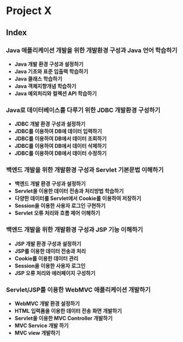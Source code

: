 # Project X

## Index

### **Java 애플리케이션 개발을 위한 개발환경 구성과 Java 언어 학습하기**

- **Java 개발 환경 구성과 설정하기**
- **Java 기초와 표준 입출력 학습하기**
- **Java 클래스 학습하기**
- **Java 객체지향개념 학습하기**
- **Java 예외처리와 컬렉션 API 학습하기**

### **Java로 데이터베이스를 다루기 위한 JDBC 개발환경 구성하기**

- **JDBC 개발 환경 구성과 설정하기**
- **JDBC를 이용하여 DB에 데이터 입력하기**
- **JDBC를 이용하여 DB에서 데이터 조회하기**
- **JDBC를 이용하여 DB에서 데이터 삭제하기**
- **JDBC를 이용하여 DB에서 데이터 수정하기**

### **백엔드 개발을 위한 개발환경 구성과 Servlet 기본문법 이해하기**

- **백엔드 개발 환경 구성과 설정하기**
- **Servlet을 이용한 데이터 전송과 처리방법 학습하기**
- **다양한 데이터를 Servlet에서 Cookie를 이용하여 저장하기**
- **Session을 이용한 사용자 로그인 구현하기**
- **Servlet 오류 처리와 흐름 제어 이해하기**

### **백엔드 개발을 위한 개발환경 구성과 JSP 기능 이해하기**

- **JSP 개발 환경 구성과 설정하기**
- **JSP를 이용한 데이터 전송과 처리**
- **Cookie를 이용한 데이터 관리**
- **Session을 이용한 사용자 로그인**
- **JSP 오류 처리와 에러페이지 구성하기**

### **Servlet/JSP를 이용한 WebMVC 애플리케이션 개발하기**

- **WebMVC 개발 환경 설정하기**
- **HTML 입력폼을 이용한 데이터 전송 화면 개발하기**
- **Servlet을 이용한 MVC Controller 개발하기**
- **MVC Service 개발 하기**
- **MVC view 개발하기**